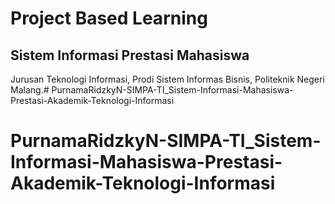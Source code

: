 # Project Based Learning 
## Sistem Informasi Prestasi Mahasiswa

Jurusan Teknologi Informasi, Prodi Sistem Informas Bisnis, Politeknik Negeri Malang.# PurnamaRidzkyN-SIMPA-TI_Sistem-Informasi-Mahasiswa-Prestasi-Akademik-Teknologi-Informasi
# PurnamaRidzkyN-SIMPA-TI_Sistem-Informasi-Mahasiswa-Prestasi-Akademik-Teknologi-Informasi
